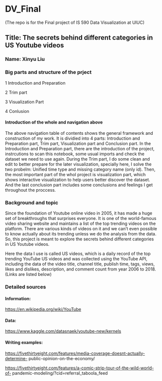 # DV_Final
(The repo is for the Final project of IS 590 Data Visualization at UIUC)

## Title: The secrets behind different categories in US Youtube videos
### Name: Xinyu Liu

### Big parts and structure of the prject
1  Introduction and Preparation

2  Trim part

3  Visualization Part

4  Conlusion

#### Introduction of the whole and navigation above
The above navigation table of contents shows the general framework and construction of my work. It is dividied into 4 parts: Introduction and Preparation part, Trim part, Visualization part and Conclusion part. In the Introduction and Preparation part, there are the introduction of the project, instrcutions to scan this notebook, some usual imports and check the dataset we need to use again. During the Trim part, I do some clean and edit to better prepare for the later visualization, specially here, I solve the two probelm: Unified time type and missing category name (only id). Then, the most important part of the whol project is visualization part, which shows interactive visualization to help users better discover the dataset. And the last conclusion part includes some conclusions and feelings I get throughout the proccess.

### Background and topic
Since the foundation of Youtube online video in 2005, it has made a huge set of breakthroughs that surprises everyone. It is one of the world-famous video sharing website and maintains a list of the top trending videos on the platform. There are various kinds of videos on it and we can’t even possible to know actually about its trending unless we do the analysis from the data. So, this project is meant to explore the secrets behind different categories in US Youtube videos. 

Here the data I use is called US videos, which is a daily record of the top trending YouTube US videos and was collected using the YouTube API, including the data of the video title, channel title, publish time, tags, views, likes and dislikes, description, and comment count from year 2006 to 2018.(Links are listed below)

### Detailed sources
#### Information:
https://en.wikipedia.org/wiki/YouTube
#### Data:
https://www.kaggle.com/datasnaek/youtube-new/kernels
#### Writing examples: 
https://fivethirtyeight.com/features/media-coverage-doesnt-actually-determine- public-opinion-on-the-economy/ 

https://fivethirtyeight.com/features/a-comic-strip-tour-of-the-wild-world-of- pandemic-modeling/?cid=referral_taboola_feed
